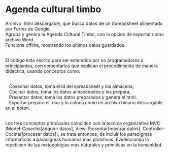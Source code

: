 # Agenda cultural timbo
Archivo .html descargable, que busca datos de un Spreadsheet alimentado por Forms de Google.<br/>
Agrupa y genera la Agenda Cultural Timbo, con la opcion de exportar como archivo Word.<br/>
Funciona offline, mostrando los ultimos datos guardados.<br/><br/>

El codigo esta escrito para ser entendido por no programadores o principiantes, con comentarios que explican el procedimiento de manera didactica, usando conceptos como:<br/><br/>

&nbsp;&nbsp;&nbsp;Cosechar datos, toma el id del spreadsheet y los almacena, <br/>
&nbsp;&nbsp;&nbsp;Cocinar datos, toma los datos almacenados y los prepara, <br/>
&nbsp;&nbsp;&nbsp;Presentar datos, toma los datos preparados y genera el html.<br/>
&nbsp;&nbsp;&nbsp;Exportar prepara el .doc y lo coloca como un archivo binario descargable en el boton.<br/><br/>

Los tres conceptos principales coinciden con la tecnica organizativa MVC (Model-Cosecha[adquirir datos], View-Presentar[mostrar datos], Controller-Cocinar[procesar datos]), se trata entonces, de incluir los paradigmas informaticos a paradigmas humanos mas primitivos. Evidenciando la repeticion de las metodologias mas naturales y primitivas en la humanidad.
